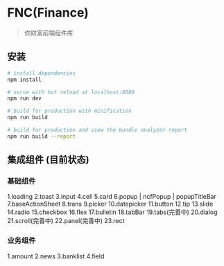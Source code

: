 # FNC(Finance)

> 你财富前端组件库

## 安装

``` bash
# install dependencies
npm install

# serve with hot reload at localhost:8080
npm run dev

# build for production with minification
npm run build

# build for production and view the bundle analyzer report
npm run build --report
```
## 集成组件 (目前状态)
### 基础组件
1.loading
2.toast
3.input
4.cell
5.card
6.popup | ncfPopup | popupTitleBar
7.baseActionSheet
8.trans
9.picker
10.datepicker
11.button
12.tip
13.slide
14.radio
15.checkbox
16.flex
17.bulletin
18.tabBar
19.tabs(完善中)
20.dialog
21.scroll(完善中)
22.panel(完善中)
23.rect

### 业务组件
1.amount
2.news
3.banklist
4.field



